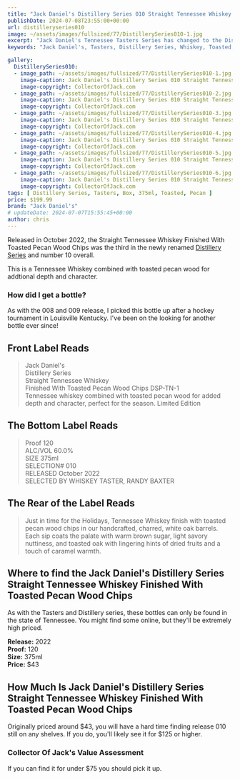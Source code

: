```yaml
---
title: "Jack Daniel's Distillery Series 010 Straight Tennessee Whiskey Finished With Toasted Pecan Wood Chips"
publishDate: 2024-07-08T23:55:00+00:00
url: distilleryseries010
image: ~/assets/images/fullsized/77/DistillerySeries010-1.jpg
excerpt: "Jack Daniel's Tennessee Tasters Series has changed to the Distillery Series with release 010, Straight Tennessee Whiskey Finished With Toasted Pecan Wood Chips"
keywords: "Jack Daniel's, Tasters, Distillery Series, Whiskey, Toasted, Pecan"

gallery:
  DistillerySeries010:
  - image_path: ~/assets/images/fullsized/77/DistillerySeries010-1.jpg
    image-caption: Jack Daniel's Distillery Series 010 Straight Tennessee Whiskey Finished With Toasted Pecan Wood Chips Front of Bottle
    image-copyright: CollectorOfJack.com
  - image_path: ~/assets/images/fullsized/77/DistillerySeries010-2.jpg
    image-caption: Jack Daniel's Distillery Series 010 Straight Tennessee Whiskey Finished With Toasted Pecan Wood Chips Front of Bottle
    image-copyright: CollectorOfJack.com
  - image_path: ~/assets/images/fullsized/77/DistillerySeries010-3.jpg
    image-caption: Jack Daniel's Distillery Series 010 Straight Tennessee Whiskey Finished With Toasted Pecan Wood Chips Side/Rear of Bottle
    image-copyright: CollectorOfJack.com
  - image_path: ~/assets/images/fullsized/77/DistillerySeries010-4.jpg
    image-caption: Jack Daniel's Distillery Series 010 Straight Tennessee Whiskey Finished With Toasted Pecan Wood Chips Side/Rear of Bottle
    image-copyright: CollectorOfJack.com
  - image_path: ~/assets/images/fullsized/77/DistillerySeries010-5.jpg
    image-caption: Jack Daniel's Distillery Series 010 Straight Tennessee Whiskey Finished With Toasted Pecan Wood Chips Front of Bottle
    image-copyright: CollectorOfJack.com
  - image_path: ~/assets/images/fullsized/77/DistillerySeries010-6.jpg
    image-caption: Jack Daniel's Distillery Series 010 Straight Tennessee Whiskey Finished With Toasted Pecan Wood Chips Front from Angle
    image-copyright: CollectorOfJack.com
tags: [ Distillery Series, Tasters, Box, 375ml, Toasted, Pecan ]
price: $199.99
brand: "Jack Daniel's"
# updateDate: 2024-07-07T15:55:45+00:00
author: chris
---
```

Released in October 2022, the Straight Tennessee Whiskey Finished With Toasted Pecan Wood Chips  was the third in the newly renamed [Distillery Series](/series/tasters-distillery) and number 10 overall.

This is a Tennessee Whiskey combined with toasted pecan wood for addtional depth and character. 

### How did I get a bottle?
As with the 008 and 009 release, I picked this bottle up after a hockey tournament in Louisville Kentucky. I've been on the looking for another bottle ever since! 

## Front Label Reads
> Jack Daniel's  
> Distillery Series  
> Straight Tennessee Whiskey  
> Finished With Toasted Pecan Wood Chips
> DSP-TN-1  
> Tennessee whiskey combined with toasted pecan wood for added depth and character, perfect for the season.
> Limited Edition

## The Bottom Label Reads
> Proof 120  
> ALC/VOL 60.0%  
> SIZE 375ml  
> SELECTION# 010  
> RELEASED October 2022  
> SELECTED BY WHISKEY TASTER, RANDY BAXTER

## The Rear of the Label Reads
> Just in time for the Holidays, Tennessee Whiskey finish with toasted pecan wood chips in our handcrafted, charred, white oak barrels.  
> Each sip coats the palate with warm brown sugar, light savory nuttiness, and toasted oak with lingering hints of dried fruits and a touch of caramel warmth.

## Where to find the Jack Daniel's Distillery Series Straight Tennessee Whiskey Finished With Toasted Pecan Wood Chips
As with the Tasters and Distillery series, these bottles can only be found in the state of Tennessee. You might find some online, but they'll be extremely high priced.

**Release:** 2022  
**Proof:** 120  
**Size:** 375ml  
**Price:** $43


## How Much Is Jack Daniel's Distillery Series Straight Tennessee Whiskey Finished With Toasted Pecan Wood Chips
Originally priced around $43, you will have a hard time finding release 010 still on any shelves. If you do, you'll likely see it for $125 or higher.
 
### Collector Of Jack's Value Assessment
If you can find it for under $75 you should pick it up.

